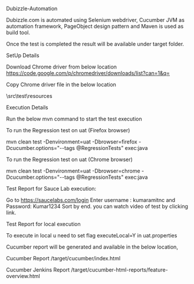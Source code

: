 Dubizzle-Automation

Dubizzle.com is automated using Selenium webdriver, Cucumber JVM as automation framework, PageObject design pattern and Maven is used as build tool.

Once the test is completed the result will be available under target folder.

SetUp Details

Download Chrome driver from below location https://code.google.com/p/chromedriver/downloads/list?can=1&q=

Copy Chrome driver file in the below location

\src\test\resources

Execution Details

Run the below mvn command to start the test execution

To run the Regression test on uat (Firefox browser)

mvn clean test -Denvironment=uat -Dbrowser=firefox -Dcucumber.options="--tags @RegressionTests" exec:java

To run the Regression test on uat (Chrome browser)

mvn clean test -Denvironment=uat -Dbrowser=chrome -Dcucumber.options="--tags @RegressionTests" exec:java

Test Report for Sauce Lab execution:

Go to https://saucelabs.com/login
Enter username : kumaramitnc and Password: Kumar1234
Sort by end.
you can watch video of test by clicking link.


Test Report for local execution

To execute in local u need to set  flag executeLocal=Y in uat.properties

Cucumber report will be generated and available in the below location,

Cucumber Report /target/cucumber/index.html

Cucumber Jenkins Report /target/cucumber-html-reports/feature-overview.html